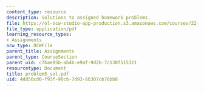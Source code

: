 ```yaml
---
content_type: resource
description: Solutions to assigned homework problems.
file: https://ol-ocw-studio-app-production.s3.amazonaws.com/courses/22-314j-structural-mechanics-in-nuclear-power-technology-fall-2006/4dd50cd6f93f90cb7d936b307cb76bb8_problem5_sol.pdf
file_type: application/pdf
learning_resource_types:
- Assignments
ocw_type: OCWFile
parent_title: Assignments
parent_type: CourseSection
parent_uid: c7bae95b-ab4b-e9af-9d2b-7c138f515321
resourcetype: Document
title: problem5_sol.pdf
uid: 4dd50cd6-f93f-90cb-7d93-6b307cb76bb8
---
```

